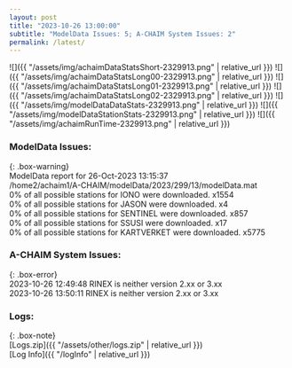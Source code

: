 ```yaml
---
layout: post
title: "2023-10-26 13:00:00"
subtitle: "ModelData Issues: 5; A-CHAIM System Issues: 2"
permalink: /latest/
---
```


![]({{ "/assets/img/achaimDataStatsShort-2329913.png" | relative_url }})
![]({{ "/assets/img/achaimDataStatsLong00-2329913.png" | relative_url }})
![]({{ "/assets/img/achaimDataStatsLong01-2329913.png" | relative_url }})
![]({{ "/assets/img/achaimDataStatsLong02-2329913.png" | relative_url }})
![]({{ "/assets/img/modelDataDataStats-2329913.png" | relative_url }})
![]({{ "/assets/img/modelDataStationStats-2329913.png" | relative_url }})
![]({{ "/assets/img/achaimRunTime-2329913.png" | relative_url }})


### ModelData Issues:  
  
{: .box-warning}  
 ModelData report for 26-Oct-2023 13:15:37   
 /home2/achaim1/A-CHAIM/modelData/2023/299/13/modelData.mat   
 0% of all possible stations for IONO were downloaded. x1554   
 0% of all possible stations for JASON were downloaded. x4   
 0% of all possible stations for SENTINEL were downloaded. x857   
 0% of all possible stations for SSUSI were downloaded. x17   
 0% of all possible stations for KARTVERKET were downloaded. x5775   
  
### A-CHAIM System Issues:  
  
{: .box-error}  
2023-10-26 12:49:48 RINEX is neither version 2.xx or 3.xx  
2023-10-26 13:50:11 RINEX is neither version 2.xx or 3.xx  

### Logs:  
  
{: .box-note}  
[Logs.zip]({{ "/assets/other/logs.zip" | relative_url }})  
[Log Info]({{ "/logInfo" | relative_url }})  
